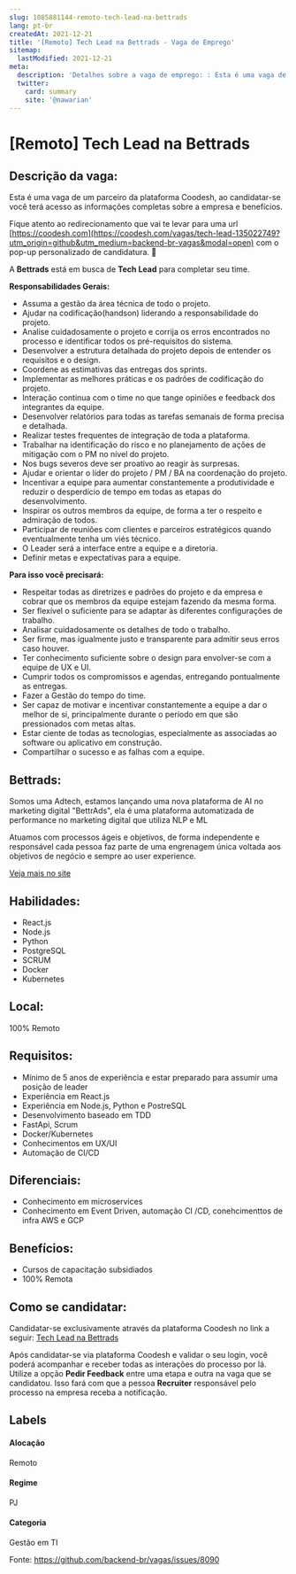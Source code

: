 ```yaml
---
slug: 1085881144-remoto-tech-lead-na-bettrads
lang: pt-br
createdAt: 2021-12-21
title: '[Remoto] Tech Lead na Bettrads - Vaga de Emprego'
sitemap:
  lastModified: 2021-12-21
meta:
  description: 'Detalhes sobre a vaga de emprego: : Esta é uma vaga de um parceiro da plataforma Coodesh, ao candidatar-se você terá acesso as informações completas sobre a empresa e benefícios.  Fique atento ao redirecionamento que vai te levar para uma url [https://coodesh.com](https://coodesh.com/vagas/tech-lead-135022749?utm_origin=github&utm_medium=backend-br-vagas&modal=open) com o pop-up personalizado de candidatura. 👋 <p>A <strong>Bettrads</strong> está em busca de <strong>Tech Lead</strong> para completar seu time.</p> <p><strong>Responsabilidades Gerais:</strong></p> <ul> <li>Assuma a gestão da área técnica de todo o projeto.&nbsp;&nbsp;&nbsp;&nbsp;&nbsp;&nbsp;&nbsp;&nbsp;&nbsp;&nbsp;&nbsp;&nbsp;&nbsp;&nbsp;&nbsp;&nbsp;&nbsp;&nbsp;&nbsp;&nbsp;&nbsp;&nbsp;&nbsp;&nbsp;&nbsp;&nbsp;&nbsp;&nbsp;&nbsp;&nbsp;&nbsp;&nbsp;&nbsp;&nbsp;</li> <li>Ajudar na codificação(handson) liderando a responsabilidade do projeto.</li> <li>Analise cuidadosamente o projeto e corrija os erros encontrados no processo e identificar todos os pré-requisitos do sistema.</li> <li>Desenvolver a estrutura detalhada do projeto depois de entender os requisitos e o design.</li> <li>Coordene as estimativas das entregas dos sprints.</li> <li>Implementar as melhores práticas e os padrões de codificação do projeto.</li> <li>Interação continua com o time no que tange opiniões e feedback dos integrantes da equipe.</li> <li>Desenvolver relatórios para todas as tarefas semanais de forma precisa e detalhada.</li> <li>Realizar testes frequentes de integração de toda a plataforma.</li> <li>Trabalhar na identificação do risco e no planejamento de ações de mitigação com o PM no nível do projeto.</li> <li>Nos bugs severos deve ser proativo ao reagir às surpresas.</li> <li>Ajudar e orientar o líder do projeto / PM / BA na coordenação do projeto.</li> <li>Incentivar a equipe para aumentar constantemente a produtividade e reduzir o desperdício de tempo em todas as etapas do desenvolvimento.</li> <li>Inspirar os outros membros da equipe, de forma a ter o respeito e admiração de todos.</li> <li>Participar de reuniões com clientes e parceiros estratégicos quando eventualmente tenha um viés técnico.</li> <li>O Leader será a interface entre a equipe e a diretoria.</li> <li>Definir metas e expectativas para a equipe.</li> </ul> <p></p> <p><strong>Para isso você precisará:</strong></p> <ul> <li>Respeitar todas as diretrizes e padrões do projeto e da empresa e cobrar que os membros da equipe estejam fazendo da mesma forma.</li> <li>Ser flexível o suficiente para se adaptar às diferentes configurações de trabalho.</li> <li>Analisar cuidadosamente os detalhes de todo o trabalho.</li> <li>Ser firme, mas igualmente justo e transparente para admitir seus erros caso houver.</li> <li>Ter conhecimento suficiente sobre o design para envolver-se com a equipe de UX e UI.</li> <li>Cumprir todos os compromissos e agendas, entregando pontualmente as entregas.</li> <li>Fazer a Gestão do tempo do time.</li> <li>Ser capaz de motivar e incentivar constantemente a equipe a dar o melhor de si, principalmente durante o período em que são pressionados com metas altas.</li> <li>Estar ciente de todas as tecnologias, especialmente as associadas ao software ou aplicativo em construção.</li> <li>Compartilhar o sucesso e as falhas com a equipe.</li> </ul> <p></p>'
  twitter:
    card: summary
    site: '@nawarian'
---
```


# [Remoto] Tech Lead na Bettrads

## Descrição da vaga: 
Esta é uma vaga de um parceiro da plataforma Coodesh, ao candidatar-se você terá acesso as informações completas sobre a empresa e benefícios.


Fique atento ao redirecionamento que vai te levar para uma url [https://coodesh.com](https://coodesh.com/vagas/tech-lead-135022749?utm_origin=github&utm_medium=backend-br-vagas&modal=open) com o pop-up personalizado de candidatura. 👋
<p>A <strong>Bettrads</strong> está em busca de <strong>Tech Lead</strong> para completar seu time.</p>
<p><strong>Responsabilidades Gerais:</strong></p>
<ul>
<li>Assuma a gestão da área técnica de todo o projeto.&nbsp;&nbsp;&nbsp;&nbsp;&nbsp;&nbsp;&nbsp;&nbsp;&nbsp;&nbsp;&nbsp;&nbsp;&nbsp;&nbsp;&nbsp;&nbsp;&nbsp;&nbsp;&nbsp;&nbsp;&nbsp;&nbsp;&nbsp;&nbsp;&nbsp;&nbsp;&nbsp;&nbsp;&nbsp;&nbsp;&nbsp;&nbsp;&nbsp;&nbsp;</li>
<li>Ajudar na codificação(handson) liderando a responsabilidade do projeto.</li>
<li>Analise cuidadosamente o projeto e corrija os erros encontrados no processo e identificar todos os pré-requisitos do sistema.</li>
<li>Desenvolver a estrutura detalhada do projeto depois de entender os requisitos e o design.</li>
<li>Coordene as estimativas das entregas dos sprints.</li>
<li>Implementar as melhores práticas e os padrões de codificação do projeto.</li>
<li>Interação continua com o time no que tange  opiniões e feedback dos integrantes da equipe.</li>
<li>Desenvolver relatórios para todas as tarefas semanais de forma precisa e detalhada.</li>
<li>Realizar testes frequentes de integração de toda a plataforma.</li>
<li>Trabalhar na identificação do risco e no planejamento de ações de mitigação com o PM no nível do projeto.</li>
<li>Nos bugs severos deve ser proativo ao reagir às surpresas.</li>
<li>Ajudar e orientar o líder do projeto / PM / BA na coordenação do projeto.</li>
<li>Incentivar a equipe para aumentar constantemente a produtividade e reduzir o desperdício de tempo em todas as etapas do desenvolvimento.</li>
<li>Inspirar os outros membros da equipe, de forma a ter o respeito e admiração de todos.</li>
<li>Participar de reuniões com clientes e parceiros estratégicos quando eventualmente tenha um viés técnico.</li>
<li>O Leader será a interface entre a equipe e a diretoria.</li>
<li>Definir metas e expectativas para a equipe.</li>
</ul>
<p></p>
<p><strong>Para isso você precisará:</strong></p>
<ul>
<li>Respeitar todas as diretrizes e padrões do projeto e da empresa e cobrar que os membros da equipe estejam fazendo da mesma forma.</li>
<li>Ser flexível o suficiente para se adaptar às diferentes configurações de trabalho.</li>
<li>Analisar cuidadosamente os detalhes de todo o trabalho.</li>
<li>Ser firme, mas igualmente justo e transparente para admitir seus erros caso houver.</li>
<li>Ter conhecimento suficiente sobre o design para envolver-se com a equipe de UX e UI.</li>
<li>Cumprir todos os compromissos e agendas, entregando pontualmente as entregas.</li>
<li>Fazer a Gestão do tempo do time.</li>
<li>Ser capaz de motivar e incentivar constantemente a equipe a dar o melhor de si, principalmente durante o período em que são pressionados com metas altas.</li>
<li>Estar ciente de todas as tecnologias, especialmente as associadas ao software ou aplicativo em construção.</li>
<li>Compartilhar o sucesso e as falhas com a equipe.</li>
</ul>
<p></p>

## Bettrads: 
 <p>Somos uma Adtech, estamos lançando uma nova plataforma de AI no marketing digital "BettrAds", ela é uma plataforma automatizada de performance no marketing digital que utiliza NLP e ML</p>
<p>Atuamos com processos ágeis e objetivos, de forma independente e responsável cada pessoa faz parte de uma engrenagem única voltada aos objetivos de negócio e sempre ao user experience.</p><a href='https://coodesh.com/empresas/bettrads'>Veja mais no site</a>

 ## Habilidades: 
 - React.js 
- Node.js 
- Python 
- PostgreSQL 
- SCRUM 
- Docker 
- Kubernetes
## Local: 
 100% Remoto
## Requisitos: 
 - Mínimo de 5 anos de experiência e estar preparado para assumir uma posição de leader 
- Experiência em React.js 
- Experiência em Node.js, Python e PostreSQL 
- Desenvolvimento baseado em TDD 
- FastApi, Scrum 
- Docker/Kubernetes 
- Conhecimentos em UX/UI 
- Automação de CI/CD
## Diferenciais: 
 - Conhecimento em microservices 
- Conhecimento em Event Driven,  automação CI /CD, conehcimenttos de infra AWS e GCP
## Benefícios: 
 - Cursos de capacitação subsidiados 
- 100% Remota
## Como se candidatar:
Candidatar-se exclusivamente através da plataforma Coodesh no link a seguir: [Tech Lead na Bettrads](https://coodesh.com/vagas/tech-lead-135022749?utm_origin=github&utm_medium=backend-br-vagas&modal=open)


Após candidatar-se via plataforma Coodesh e validar o seu login, você poderá acompanhar e receber todas as interações do processo por lá. Utilize a opção **Pedir Feedback** entre uma etapa e outra na vaga que se candidatou. Isso fará com que a pessoa **Recruiter** responsável pelo processo na empresa receba a notificação.
## Labels
#### Alocação
Remoto
#### Regime
PJ
#### Categoria
Gestão em TI

Fonte: https://github.com/backend-br/vagas/issues/8090